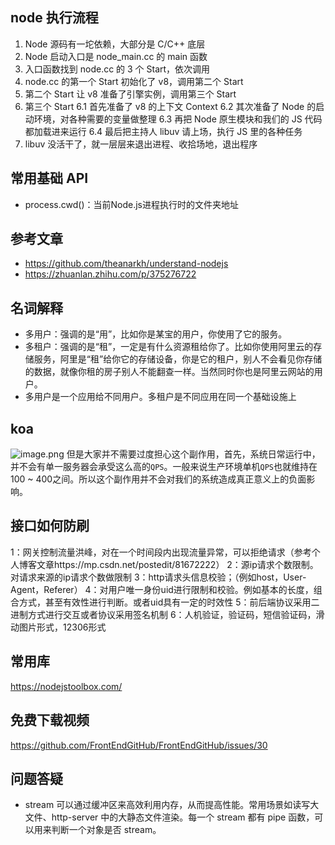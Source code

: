 ## node 执行流程

1. Node 源码有一坨依赖，大部分是 C/C++ 底层
2. Node 启动入口是 node_main.cc 的 main 函数
3. 入口函数找到 node.cc 的 3 个 Start，依次调用
4. node.cc 的第一个 Start 初始化了 v8，调用第二个 Start
5. 第二个 Start 让 v8 准备了引擎实例，调用第三个 Start
6. 第三个 Start
    6.1 首先准备了 v8 的上下文 Context
    6.2 其次准备了 Node 的启动环境，对各种需要的变量做整理
    6.3 再把 Node 原生模块和我们的 JS 代码都加载进来运行
    6.4 最后把主持人 libuv 请上场，执行 JS 里的各种任务
7. libuv 没活干了，就一层层来退出进程、收拾场地，退出程序

## 常用基础 API
- process.cwd()：当前Node.js进程执行时的文件夹地址
## 参考文章
- https://github.com/theanarkh/understand-nodejs
- https://zhuanlan.zhihu.com/p/375276722


## 名词解释
- 多用户：强调的是“用”，比如你是某宝的用户，你使用了它的服务。
- 多租户：强调的是“租”，一定是有什么资源租给你了。比如你使用阿里云的存储服务，阿里是“租”给你它的存储设备，你是它的租户，别人不会看见你存储的数据，就像你租的房子别人不能翻查一样。当然同时你也是阿里云网站的用户。
- 多用户是一个应用给不同用户。多租户是不同应用在同一个基础设施上


## koa
![image.png](https://p3-juejin.byteimg.com/tos-cn-i-k3u1fbpfcp/9bb731d5ff6a47f5841122f00412376e~tplv-k3u1fbpfcp-watermark.image?)
但是大家并不需要过度担心这个副作用，首先，系统日常运行中，并不会有单一服务器会承受这么高的`QPS`。一般来说生产环境单机`QPS`也就维持在100 ~ 400之间。所以这个副作用并不会对我们的系统造成真正意义上的负面影响。

## 接口如何防刷
1：网关控制流量洪峰，对在一个时间段内出现流量异常，可以拒绝请求（参考个人博客文章https://mp.csdn.net/postedit/81672222）
2：源ip请求个数限制。对请求来源的ip请求个数做限制
3：http请求头信息校验；（例如host，User-Agent，Referer）
4：对用户唯一身份uid进行限制和校验。例如基本的长度，组合方式，甚至有效性进行判断。或者uid具有一定的时效性
5：前后端协议采用二进制方式进行交互或者协议采用签名机制
6：人机验证，验证码，短信验证码，滑动图片形式，12306形式


## 常用库
https://nodejstoolbox.com/

## 免费下载视频
https://github.com/FrontEndGitHub/FrontEndGitHub/issues/30
## 问题答疑
- stream 可以通过缓冲区来高效利用内存，从而提高性能。常用场景如读写大文件、http-server 中的大静态文件渲染。每一个 stream 都有 pipe 函数，可以用来判断一个对象是否 stream。